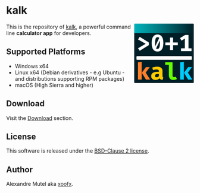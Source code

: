 # kalk

<img align="right" width="160px" height="160px" src="img/kalk.png">

This is the repository of [kalk](https://kalk.dev), a powerful command line **calculator app** for developers.

## Supported Platforms

- Windows x64
- Linux x64 (Debian derivatives - e.g Ubuntu - and distributions supporting RPM packages)
- macOS (High Sierra and higher)

## Download

Visit the [Download](https://kalk.dev/download) section.

## License

This software is released under the [BSD-Clause 2 license](https://opensource.org/licenses/BSD-2-Clause). 

## Author

Alexandre Mutel aka [xoofx](http://xoofx.com).